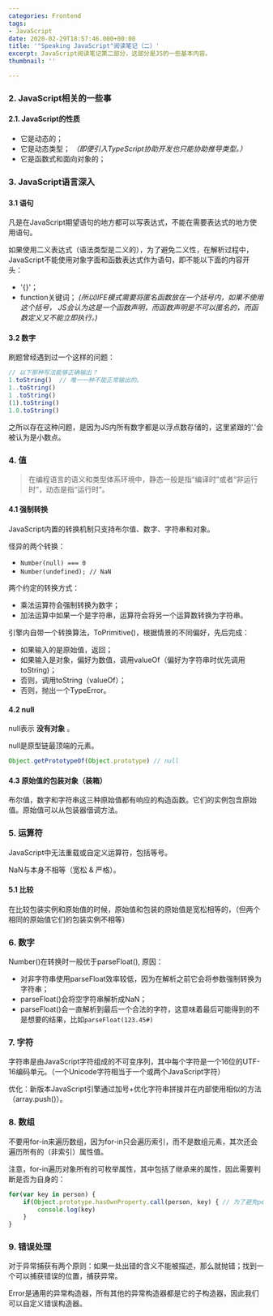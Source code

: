 ```yaml
---
categories: Frontend
tags:
- JavaScript
date: 2020-02-29T18:57:46.000+00:00
title: '"Speaking JavaScript"阅读笔记（二）'
excerpt: JavaScript阅读笔记第二部分，这部分是JS的一些基本内容。
thumbnail: ''

---
```

### 2. JavaScript相关的一些事

#### 2.1. JavaScript的性质

- 它是动态的；
- 它是动态类型； _（即便引入TypeScript协助开发也只能协助推导类型。）_
- 它是函数式和面向对象的；

### 3. JavaScript语言深入

#### 3.1 语句

凡是在JavaScript期望语句的地方都可以写表达式，不能在需要表达式的地方使用语句。

如果使用二义表达式（语法类型是二义的），为了避免二义性，在解析过程中，JavaScript不能使用对象字面和函数表达式作为语句，即不能以下面的内容开头：
- '{}'；
- function关键词； _(所以IIFE模式需要将匿名函数放在一个括号内，如果不使用这个括号， JS会认为这是一个函数声明，而函数声明是不可以匿名的，而函数定义又不能立即执行。)_

#### 3.2 数字

刷题曾经遇到过一个这样的问题：

```javascript
// 以下那种写法能够正确输出？
1.toString()  // 唯一一种不能正常输出的。
1..toString()
1 .toString()
(1).toString()
1.0.toString()
```

之所以存在这种问题，是因为JS内所有数字都是以浮点数存储的，这里紧跟的'.'会被认为是小数点。

### 4. 值

> 在编程语言的语义和类型体系环境中，静态一般是指“编译时”或者“非运行时”，动态是指“运行时”。

#### 4.1 强制转换

JavaScript内置的转换机制只支持布尔值、数字、字符串和对象。

怪异的两个转换：

- `Number(null) === 0`
- `Number(undefined); // NaN`

两个约定的转换方式：

- 乘法运算符会强制转换为数字；
- 加法运算中如果一个是字符串，运算符会将另一个运算数转换为字符串。

引擎内自带一个转换算法，ToPrimitive()，根据情景的不同偏好，先后完成：

- 如果输入的是原始值，返回；
- 如果输入是对象，偏好为数值，调用valueOf（偏好为字符串时优先调用toString)；
- 否则，调用toString（valueOf）；
- 否则，抛出一个TypeError。

#### 4.2 null

null表示 __没有对象__ 。

null是原型链最顶端的元素。

```javascript
Object.getPrototypeOf(Object.prototype) // null
```

#### 4.3 原始值的包装对象（装箱）

布尔值，数字和字符串这三种原始值都有响应的构造函数。它们的实例包含原始值。原始值可以从包装器借调方法。

### 5. 运算符

JavaScript中无法重载或自定义运算符，包括等号。

NaN与本身不相等（宽松 & 严格）。

#### 5.1 比较

在比较包装实例和原始值的时候，原始值和包装的原始值是宽松相等的，（但两个相同的原始值它们的包装实例不相等）

### 6. 数字

Number()在转换时一般优于parseFloat(), 原因：

- 对非字符串使用parseFloat效率较低，因为在解析之前它会将参数强制转换为字符串；
- parseFloat()会将空字符串解析成NaN；
- parseFloat()会一直解析到最后一个合法的字符，这意味着最后可能得到的不是想要的结果，比如`parseFloat(123.45#)`

### 7. 字符

字符串是由JavaScript字符组成的不可变序列，其中每个字符是一个16位的UTF-16编码单元。（一个Unicode字符相当于一个或两个JavaScript字符）

优化：新版本JavaScript引擎通过加号+优化字符串拼接并在内部使用相似的方法（array.push()）。

### 8. 数组

不要用for-in来遍历数组，因为for-in只会遍历索引，而不是数组元素，其次还会遍历所有的（非索引）属性值。

注意，for-in遍历对象所有的可枚举属性，其中包括了继承来的属性，因此需要判断是否为自身的：

```javascript
for(var key in person) {
	if(Object.prototype.hasOwnProperty.call(person, key) { // 为了避免person自身有hasOwnProperty方法
    	console.log(key)   
    }
}
```

### 9. 错误处理

对于异常捕获有两个原则：如果一处出错的含义不能被描述，那么就抛错；找到一个可以捕获错误的位置，捕获异常。

Error是通用的异常构造器，所有其他的异常构造器都是它的子构造器，因此我们可以自定义错误构造器。
